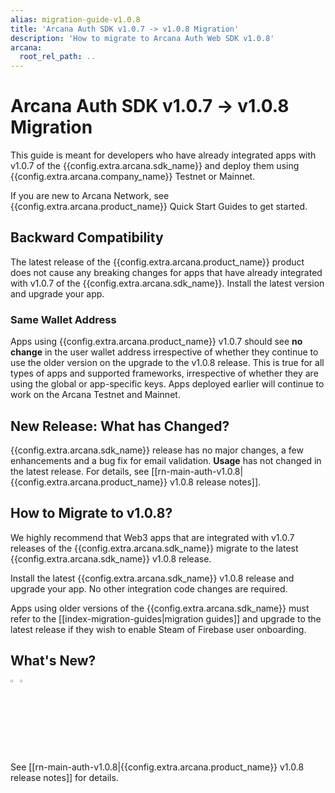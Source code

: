 ```yaml
---
alias: migration-guide-v1.0.8
title: 'Arcana Auth SDK v1.0.7 -> v1.0.8 Migration'
description: 'How to migrate to Arcana Auth Web SDK v1.0.8'
arcana:
  root_rel_path: ..
---
```


# Arcana Auth SDK v1.0.7 -> v1.0.8 Migration

This guide is meant for developers who have already integrated apps with v1.0.7 of the {{config.extra.arcana.sdk_name}} and deploy them using {{config.extra.arcana.company_name}} Testnet or Mainnet.

If you are new to Arcana Network, see {{config.extra.arcana.product_name}} Quick Start Guides to get started.

## Backward Compatibility

The latest release of the {{config.extra.arcana.product_name}} product does not cause any breaking changes for apps that have already integrated with v1.0.7 of the {{config.extra.arcana.sdk_name}}. Install the latest version and upgrade your app.

### Same Wallet Address

Apps using {{config.extra.arcana.product_name}} v1.0.7 should see **no change** in the user wallet address irrespective of whether they continue to use the older version on the upgrade to the v1.0.8 release. This is true for all types of apps and supported frameworks, irrespective of whether they are using the global or app-specific keys. Apps deployed earlier will continue to work on the Arcana Testnet and Mainnet. 

## New Release: What has Changed?

{{config.extra.arcana.sdk_name}} release has no major changes, a few enhancements and a bug fix for email validation. **Usage** has not changed in the latest release. For details, see [[rn-main-auth-v1.0.8|{{config.extra.arcana.product_name}} v1.0.8 release notes]].

## How to Migrate to v1.0.8?

We highly recommend that Web3 apps that are integrated with v1.0.7 releases of the {{config.extra.arcana.sdk_name}} migrate to the latest {{config.extra.arcana.sdk_name}} v1.0.8 release.

Install the latest {{config.extra.arcana.sdk_name}} v1.0.8 release and upgrade your app. No other integration code changes are required.

Apps using older versions of the {{config.extra.arcana.sdk_name}} must refer to the [[index-migration-guides|migration guides]] and upgrade to the latest release if they wish to enable Steam of Firebase user onboarding.

## What's New?

<img src="{{config.extra.arcana.img_dir}}/icon_new_light.{{config.extra.arcana.img_png}}#only-light" alt="New icon" width="3%" /><img src="{{config.extra.arcana.img_dir}}/icon_new_dark.{{config.extra.arcana.img_png}}#only-dark" alt="New icon" width="3%" />

See [[rn-main-auth-v1.0.8|{{config.extra.arcana.product_name}} v1.0.8 release notes]] for details.
